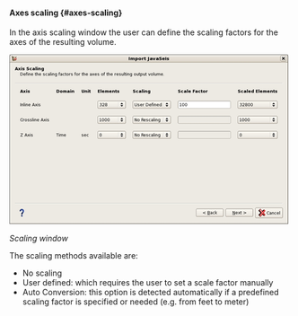 #### Axes scaling {#axes-scaling}

In the axis scaling window the user can define the scaling factors for the axes of the resulting volume.

![](/assets/004_import_javaseis.png)

_Scaling window_

The scaling methods available are:

* No scaling
* User defined: which requires the user to set a scale factor manually
* Auto Conversion: this option is detected automatically if a predefined scaling factor is specified or needed \(e.g. from feet to meter\)



